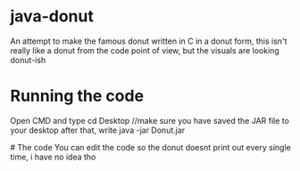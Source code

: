 # java-donut
<p>An attempt to make the famous donut written in C  in a donut form, this isn't really like a donut from the code point of view, but the visuals are looking donut-ish

# Running the code
Open CMD and type cd Desktop //make sure you have saved the JAR file to your desktop
after that, write java -jar Donut.jar
</p>
# The code
You can edit the code so the donut doesnt print out every single time, i have no idea tho
